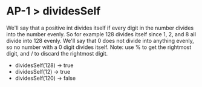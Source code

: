 # AP-1 > dividesSelf

We'll say that a positive int divides itself if every digit in the number divides into the number evenly. So for example 128 divides itself since 1, 2, and 8 all divide into 128 evenly. We'll say that 0 does not divide into anything evenly, so no number with a 0 digit divides itself. Note: use % to get the rightmost digit, and / to discard the rightmost digit.

- dividesSelf(128) → true
- dividesSelf(12) → true
- dividesSelf(120) → false